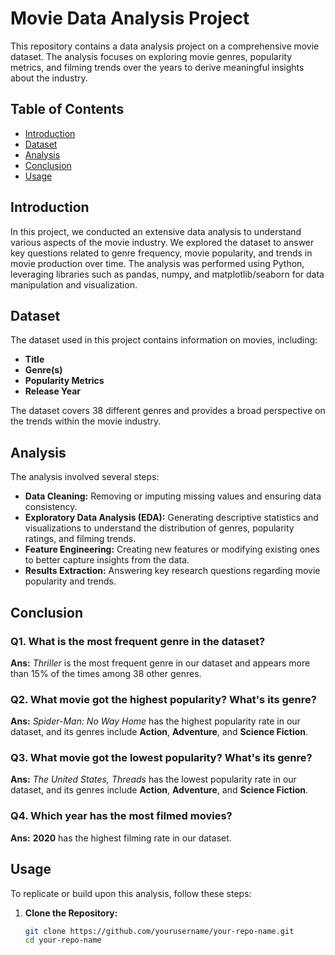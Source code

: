 # Movie Data Analysis Project

This repository contains a data analysis project on a comprehensive movie dataset. The analysis focuses on exploring movie genres, popularity metrics, and filming trends over the years to derive meaningful insights about the industry.

## Table of Contents

- [Introduction](#introduction)
- [Dataset](#dataset)
- [Analysis](#analysis)
- [Conclusion](#conclusion)
- [Usage](#usage)

## Introduction

In this project, we conducted an extensive data analysis to understand various aspects of the movie industry. We explored the dataset to answer key questions related to genre frequency, movie popularity, and trends in movie production over time. The analysis was performed using Python, leveraging libraries such as pandas, numpy, and matplotlib/seaborn for data manipulation and visualization.

## Dataset

The dataset used in this project contains information on movies, including:
- **Title**
- **Genre(s)**
- **Popularity Metrics**
- **Release Year**

The dataset covers 38 different genres and provides a broad perspective on the trends within the movie industry.

## Analysis

The analysis involved several steps:
- **Data Cleaning:** Removing or imputing missing values and ensuring data consistency.
- **Exploratory Data Analysis (EDA):** Generating descriptive statistics and visualizations to understand the distribution of genres, popularity ratings, and filming trends.
- **Feature Engineering:** Creating new features or modifying existing ones to better capture insights from the data.
- **Results Extraction:** Answering key research questions regarding movie popularity and trends.

## Conclusion

### Q1. What is the most frequent genre in the dataset?
**Ans:** *Thriller* is the most frequent genre in our dataset and appears more than 15% of the times among 38 other genres.

### Q2. What movie got the highest popularity? What's its genre?
**Ans:** *Spider-Man: No Way Home* has the highest popularity rate in our dataset, and its genres include **Action**, **Adventure**, and **Science Fiction**.

### Q3. What movie got the lowest popularity? What's its genre?
**Ans:** *The United States, Threads* has the lowest popularity rate in our dataset, and its genres include **Action**, **Adventure**, and **Science Fiction**.

### Q4. Which year has the most filmed movies?
**Ans:** **2020** has the highest filming rate in our dataset.

## Usage

To replicate or build upon this analysis, follow these steps:

1. **Clone the Repository:**
   ```bash
   git clone https://github.com/yourusername/your-repo-name.git
   cd your-repo-name
